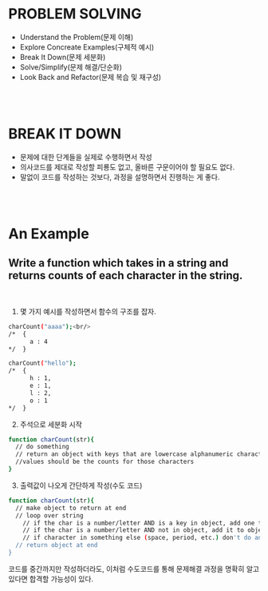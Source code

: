 # PROBLEM SOLVING

- Understand the Problem(문제 이해)
- Explore Concreate Examples(구체적 예시)
- Break It Down(문제 세분화)
- Solve/Simplify(문제 해결/단순화)
- Look Back and Refactor(문제 복습 및 재구성)

<br/><br/>

# BREAK IT DOWN

- 문제에 대한 단계들을 실제로 수행하면서 작성
- 의사코드를 제대로 작성할 피룡도 없고, 올바른 구문이어야 할 필요도 없다.
- 말없이 코드를 작성하는 것보다, 과정을 설명하면서 진행하는 게 좋다.

<br/><br/>

# An Example

## Write a function which takes in a string and returns counts of each character in the string.

<br/>

1. 몇 가지 예시를 작성하면서 함수의 구조를 잡자.

```bash
charCount("aaaa");<br/>
/*  {
      a : 4
*/  }
```

```bash
charCount("hello");
/*  {
      h : 1,
      e : 1,
      l : 2,
      o : 1
*/  }
```

2. 주석으로 세분화 시작

```bash
function charCount(str){
  // do something
  // return an object with keys that are lowercase alphanumeric characters in the string
  //values should be the counts for those characters
}
```

3. 출력값이 나오게 간단하게 작성(수도 코드)

```bash
function charCount(str){
  // make object to return at end
  // loop over string
    // if the char is a number/letter AND is a key in object, add one to count
    // if the char is a number/letter AND not in object, add it to object and set value to 1
    // if character in something else (space, period, etc.) don't do anything
  // return object at end
}
```

코드를 중간까지만 작성하더라도, 이처럼 수도코드를 통해 문제해결 과정을 명확히 알고 있다면 합격할 가능성이 있다.

